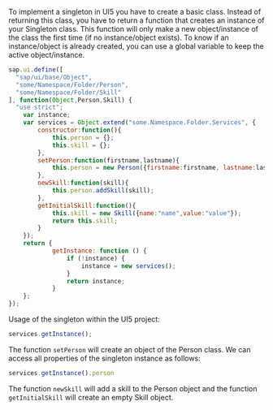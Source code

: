 To implement a singleton in UI5 you have to create a basic class. Instead of returning this class, you have to return a function that creates an instance of your Singleton class. This function will only make a new object/instance of the class the first time (if no instance/object exists). To know if an instance/object is already created, you can use a global variable to keep the active object/instance.

```javascript
sap.ui.define([
  "sap/ui/base/Object",
  "some/Namespace/Folder/Person",
  "some/Namespace/Folder/Skill"
], function(Object,Person,Skill) {
  "use strict";
    var instance;
    var services = Object.extend("some.Namespace.Folder.Services", {
        constructor:function(){
            this.person = {};
            this.skill = {};
        },
        setPerson:function(firstname,lastname){
            this.person = new Person({firstname:firstname, lastname:lastname});
        },
        newSkill:function(skill){
            this.person.addSkill(skill);
        },
        getInitialSkill:function(){
            this.skill = new Skill({name:"name",value:"value"});
            return this.skill;
        }
    });
    return {
            getInstance: function () {
                if (!instance) {
                    instance = new services();
                }
                return instance;
            }
    };
});
```

Usage of the singleton within the UI5 project:

```javascript
services.getInstance();
```

The function `setPerson` will create an object of the Person class. We can access all properties of the singleton instance as follows:

```javascript
services.getInstance().person
```

The function `newSkill` will add a skill to the Person object and the function `getInitialSkill` will create an empty Skill object.